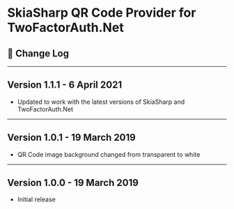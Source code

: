# SkiaSharp QR Code Provider for TwoFactorAuth.Net

## :poop: Change Log

---
## Version 1.1.1 - 6 April 2021

* Updated to work with the latest versions of SkiaSharp and TwoFactorAuth.Net

---
## Version 1.0.1 - 19 March 2019

* QR Code image background changed from transparent to white

---
## Version 1.0.0 - 19 March 2019

* Initial release